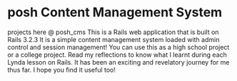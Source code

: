 # posh Content Management System
projects here @ posh_cms
This is a Rails web application that is built on Rails 3.2.3
It is a simple content management system loaded with admin control and session management!
You can use this as a high school project or a college project. Read my reflections to know what I learnt during each Lynda lesson on Rails.
It has been an exciting and revelatory journey for me thus far. I hope you find it useful too!
